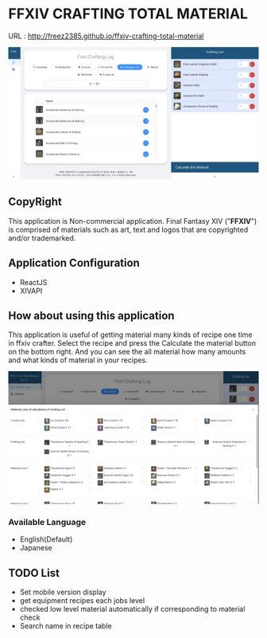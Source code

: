# FFXIV CRAFTING TOTAL MATERIAL

URL : http://freez2385.github.io/ffxiv-crafting-total-material

![readme1](README/image/screenshot1.png)

## CopyRight

This application is Non-commercial application. Final Fantasy XIV ("**FFXIV**") is comprised of materials such as art, text and logos that are copyrighted and/or trademarked.

## Application Configuration

- ReactJS
- XIVAPI

## How about using this application

This application is useful of getting material many kinds of recipe one time in ffxiv crafter. Select the recipe and press the Calculate the material button on the bottom right. And you can see the all material how many amounts and what kinds of material in your recipes.

![readme2](README/image/screenshot3.png)

### Available Language

- English(Default)
- Japanese



## TODO List

- Set mobile version display
- get equipment recipes each jobs level
- checked low level material automatically if corresponding to material check 
- Search name in recipe table
